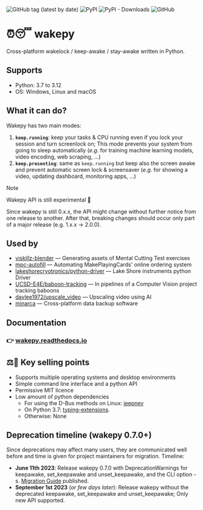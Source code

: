 <!-- start before docs link -->
![GitHub tag (latest by date)](https://img.shields.io/github/v/tag/fohrloop/wakepy)&nbsp;![PyPI](https://img.shields.io/pypi/v/wakepy)&nbsp;![PyPI - Downloads](https://img.shields.io/pypi/dm/wakepy)&nbsp;![GitHub](https://img.shields.io/github/license/fohrloop/wakepy)

# ⏰😴 wakepy

Cross-platform wakelock / keep-awake / stay-awake written in Python.

## Supports
- Python: 3.7 to 3.12
- OS: Windows, Linux and macOS

## What it can do?

Wakepy has two main modes:
1. **`keep.running`**: keep your tasks & CPU running even if you lock your session and turn screenlock on; This mode prevents your system from going to sleep automatically (*e.g.* for training machine learning models, video encoding, web scraping, ...)
2. **`keep.presenting`**: same as `keep.running` but keep also the screen awake and prevent automatic screen lock & screensaver  (*e.g.* for showing a video, updating dashboard, monitoring apps, ...)
<!-- end before docs link -->

> [!NOTE]
> Wakepy API is still experimental 🚧
> 
> Since wakepy is still 0.x.x, the API might change without further notice from
> one release to another. After that, breaking changes should occur only part of
> a major release (e.g. 1.x.x -> 2.0.0). 

## Used by
- [viskillz-blender](https://github.com/viskillz/viskillz-blender) — Generating assets of Mental Cutting Test exercises
- [mpc-autofill](https://github.com/chilli-axe/mpc-autofill) — Automating MakePlayingCards' online ordering system
- [lakeshorecryotronics/python-driver](https://github.com/lakeshorecryotronics/python-driver) — Lake Shore instruments python Driver
- [UCSD-E4E/baboon-tracking](https://github.com/UCSD-E4E/baboon-tracking) — In pipelines of a Computer Vision project tracking baboons
- [davlee1972/upscale_video](https://github.com/davlee1972/upscale_video) — Upscaling video using AI
- [minarca](https://github.com/ikus060/minarca) — Cross-platform data backup software
## Documentation
### 👉 **[wakepy.readthedocs.io](http://wakepy.readthedocs.io)**
<!-- start after docs link -->
## ⚖️👑 Key selling points
- Supports multiple operating systems and desktop environments
- Simple command line interface and a python API
- Permissive MIT licence
- Low amount of python dependencies
  - For using the D-Bus methods on Linux: [jeepney](https://jeepney.readthedocs.io/)
  - On Python 3.7: [typing-extensions](https://pypi.org/project/typing-extensions/).
  - Otherwise: None


## Deprecation timeline (wakepy 0.7.0+)

Since deprecations may affect many users, they are communicated well before and time is given for project maintainers for migration. Timeline:

- **June 11th 2023**: Release wakepy 0.7.0 with DeprecationWarnings for keepawake, set_keepawake and unset_keepawake, and the CLI option -s. [Migration Guide](https://wakepy.readthedocs.io/v0.7.0/migration.html) published.
- **September 1st 2023** (*or few days later*): Release wakepy without the deprecated keepawake, set_keepawake and unset_keepawake; Only new API supported.


<!-- end after docs link -->

